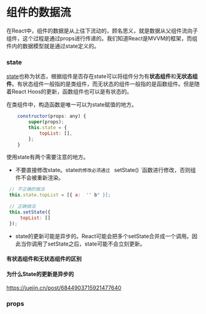 # 组件的数据流

在React中，组件的数据是从上往下流动的，顾名思义，就是数据从父组件流向子组件，这个过程是通过props进行传递的。我们知道React是MVVM的框架，而组件内的数据模型就是通过state定义的。

###  state

[state](https://zh-hans.reactjs.org/docs/state-and-lifecycle.html)也称为状态，根据组件是否存在state可以将组件分为有**状态组件**和**无状态组件**。有状态组件一般指的是类组件，而无状态的组件一般指的是函数组件。但是随着React Hoos的更新，函数组件也可以是有状态的。

在类组件中，构造函数是唯一可以为state赋值的地方。

```javascript
    constructor(props: any) {
        super(props);
        this.state = {
            topList: [],
        };
    }
```

使用state有两个需要注意的地方。

- 不要直接修改state。state`的修改必须通过 ` setState() `函数进行修改，否则组件不会被重新渲染。
 ```javascript
  // 不正确的做法
  this.state.topList = [{ a:  '' b" }];
  
  // 正确做法
  this.setState({
      topList: []
  });
 ```

- state的更新可能是异步的。React可能会把多个setState合并成一个调用。因此当你调用了setState之后，state可能不会立刻更新。

#### 有状态组件和无状态组件的区别

#### 为什么State的更新是异步的 

https://juejin.cn/post/6844903715921477640

### props